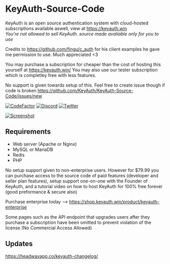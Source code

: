 # KeyAuth-Source-Code
KeyAuth is an open source authentication system with cloud-hosted subscriptions available aswell, view at https://keyauth.win
<br>
*You're not allowed to sell KeyAuth. source made avaliable only for you to use*

Credits to https://github.com/fingu/c_auth for his client examples he gave me permission to use. Much appreciated <3
<br>

You may purchase a subscription for cheaper than the cost of hosting this yourself at https://keyauth.win/
You may also use our tester subscription which is completley free with less features.

No support is given towards setup of this. Feel free to create issue though if code is broken https://github.com/KeyAuth/KeyAuth-Source-Code/issues/new

[![CodeFactor](https://www.codefactor.io/repository/github/keyauth/keyauth-source-code/badge)](https://www.codefactor.io/repository/github/keyauth/keyauth-source-code)
[![Discord](https://img.shields.io/discord/824397012685291520?label=Discord&cacheSeconds=3600)](https://discord.gg/UNk3MphscB)
[![Twitter](https://img.shields.io/twitter/follow/KeyAuth?cacheSeconds=3600)](https://twitter.com/KeyAuth)

[![Screenshot](https://i.imgur.com/rige1nM.png)](https://keyauth.cc)

## Requirements ##

- Web server (Apache or Nginx)
- MySQL or MariaDB
- Redis
- PHP

No setup support given to non-enterprise users. However for $79.99 you can purchase access to the source code of paid features (developer and seller plan features), setup support one-on-one with the Founder of KeyAuth, and a tutorial video on how to host KeyAuth for 100% free forever (good preformance & secure also) 

Purchase enterprise today --> https://shop.keyauth.win/product/keyauth-enterprise

Some pages such as the API endpoint that upgrades users after they purchase a subscription have been omitted to prevent violation of the license (No Commercial Access Allowed)

## Updates ##

https://headwayapp.co/keyauth-changelog/
